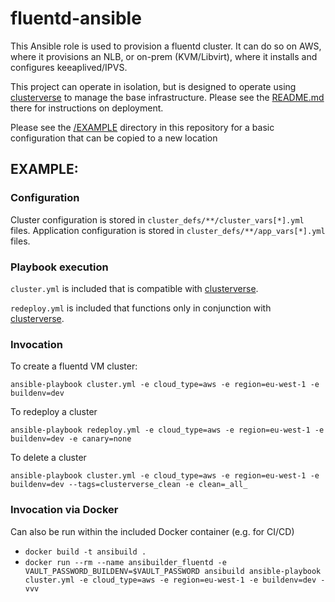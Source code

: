 # fluentd-ansible

This Ansible role is used to provision a fluentd cluster.  It can do so on AWS, where it provisions an NLB, or on-prem (KVM/Libvirt), where it installs and configures keeaplived/IPVS. 

This project can operate in isolation, but is designed to operate using [clusterverse](https://github.com/clusterverse/clusterverse) to manage the base infrastructure.  Please see the [README.md](https://github.com/clusterverse/clusterverse/blob/master/README.md) there for instructions on deployment. 

Please see the [/EXAMPLE](https://github.com/clusterverse/fluentd-ansible/tree/master/EXAMPLE) directory in this repository for a basic configuration that can be copied to a new location

## EXAMPLE:

### Configuration
Cluster configuration is stored in `cluster_defs/**/cluster_vars[*].yml` files.
Application configuration is stored in `cluster_defs/**/app_vars[*].yml` files.

### Playbook execution
`cluster.yml` is included that is compatible with [clusterverse](https://github.com/clusterverse/clusterverse).

`redeploy.yml` is included that functions only in conjunction with [clusterverse](https://github.com/clusterverse/clusterverse).

### Invocation
To create a fluentd VM cluster:
```
ansible-playbook cluster.yml -e cloud_type=aws -e region=eu-west-1 -e buildenv=dev
```

To redeploy a cluster
```
ansible-playbook redeploy.yml -e cloud_type=aws -e region=eu-west-1 -e buildenv=dev -e canary=none
```

To delete a cluster
```
ansible-playbook cluster.yml -e cloud_type=aws -e region=eu-west-1 -e buildenv=dev --tags=clusterverse_clean -e clean=_all_
```

### Invocation via Docker
Can also be run within the included Docker container (e.g. for CI/CD)
+ `docker build -t ansibuild .`
+ `docker run --rm --name ansibuilder_fluentd -e VAULT_PASSWORD_BUILDENV=$VAULT_PASSWORD ansibuild ansible-playbook cluster.yml -e cloud_type=aws -e region=eu-west-1 -e buildenv=dev -vvv`